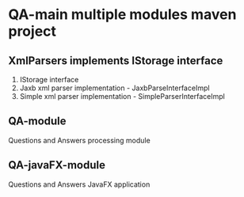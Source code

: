 # QA-main multiple modules maven project

## XmlParsers implements IStorage interface

1) IStorage interface
2) Jaxb xml parser implementation  - JaxbParseInterfaceImpl
3) Simple xml parser implementation - SimpleParserInterfaceImpl

## QA-module

Questions and Answers processing module

## QA-javaFX-module

Questions and Answers JavaFX application